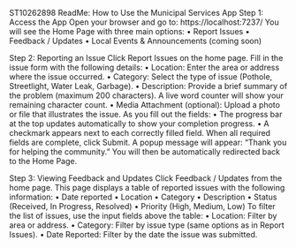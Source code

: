 ST10262898 ReadMe:
How to Use the Municipal Services App
Step 1: Access the App
Open your browser and go to: https://localhost:7237/
You will see the Home Page with three main options:
•	Report Issues
•	Feedback / Updates
•	Local Events & Announcements (coming soon)

Step 2: Reporting an Issue
Click Report Issues on the home page.
Fill in the issue form with the following details:
•	Location: Enter the area or address where the issue occurred.
•	Category: Select the type of issue (Pothole, Streetlight, Water Leak, Garbage).
•	Description: Provide a brief summary of the problem (maximum 200 characters). A live word counter will show your remaining character count.
•	Media Attachment (optional): Upload a photo or file that illustrates the issue.
As you fill out the fields:
•	The progress bar at the top updates automatically to show your completion progress.
•	A checkmark appears next to each correctly filled field.
When all required fields are complete, click Submit.
A popup message will appear: “Thank you for helping the community.”
You will then be automatically redirected back to the Home Page.

Step 3: Viewing Feedback and Updates
Click Feedback / Updates from the home page.
This page displays a table of reported issues with the following information:
•	Date reported
•	Location
•	Category
•	Description
•	Status (Received, In Progress, Resolved)
•	Priority (High, Medium, Low)
To filter the list of issues, use the input fields above the table:
•	Location: Filter by area or address.
•	Category: Filter by issue type (same options as in Report Issues).
•	Date Reported: Filter by the date the issue was submitted.

